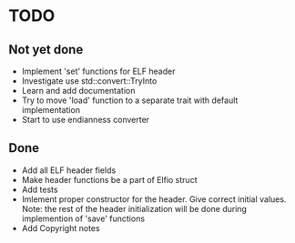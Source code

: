 # TODO

## Not yet done

- Implement 'set' functions for ELF header
- Investigate use std::convert::TryInto
- Learn and add documentation
- Try to move 'load' function to a separate trait
  with default implementation
- Start to use endianness converter

## Done

- Add all ELF header fields
- Make header functions be a part of Elfio struct
- Add tests
- Imlement proper constructor for the header.
  Give correct initial values. Note: the rest of the header
  initialization will be done during implemention of 'save' functions
- Add Copyright notes
